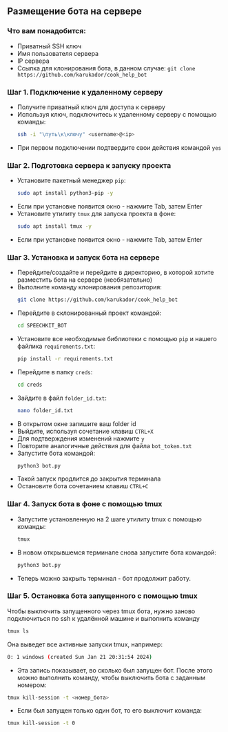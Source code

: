 ## Размещение бота на сервере

### Что вам понадобится:

- Приватный SSH ключ
- Имя пользователя сервера
- IP сервера
- Ссылка для клонирования бота, в данном случае: `git clone https://github.com/karukador/cook_help_bot`

### Шаг 1. Подключение к удаленному серверу

- Получите приватный ключ для доступа к серверу
- Используя ключ, подключитесь к удаленному серверу с помощью команды:
  ```Bash
  ssh -i "\путь\к\ключу" <username>@<ip>
  ```
- При первом подключении подтвердите свои действия командой `yes`

### Шаг 2. Подготовка сервера к запуску проекта

- Установите пакетный менеджер `pip`:
  ```Bash
  sudo apt install python3-pip -y
  ```
- Если при установке появится окно - нажмите Tab, затем Enter
- Установите утилиту `tmux` для запуска проекта в фоне:
  ```Bash
  sudo apt install tmux -y
  ```
- Если при установке появится окно - нажмите Tab, затем Enter

### Шаг 3. Установка и запуск бота на сервере

- Перейдите/создайте и перейдите в директорию, в которой хотите разместить бота на сервере (необязательно)
- Выполните команду клонирования репозитория:
  ```Bash
  git clone https://github.com/karukador/cook_help_bot
  ```
- Перейдите в склонированный проект командой:
  ```Bash
  cd SPEECHKIT_BOT
  ```
- Установите все необходимые библиотеки с помощью `pip` и нашего файлика `requirements.txt`:
  ```Bash
  pip install -r requirements.txt
  ```
- Перейдите в папку `creds`:
  ```Bash
  cd creds
  ```
- Зайдите в файл `folder_id.txt`:
  ```Bash
  nano folder_id.txt  
  ```
- В открытом окне запишите ваш folder id
- Выйдите, используя сочетание клавиш `CTRL+X`
- Для подтверждения изменений нажмите `y`
- Повторите аналогичные действия для файла `bot_token.txt`
- Запустите бота командой:
  ```Bash
  python3 bot.py  
  ```
- Такой запуск продлится до закрытия терминала
- Остановите бота сочетанием клавиш `CTRL+C`

### Шаг 4. Запуск бота в фоне с помощью tmux

- Запустите установленную на 2 шаге утилиту tmux c помощью команды:
  ```Bash
  tmux
  ```
- В новом открывшемся терминале снова запустите бота командой:
  ```Bash
  python3 bot.py
  ```
- Теперь можно закрыть терминал - бот продолжит работу.

### Шаг 5. Остановка бота запущенного с помощью tmux

Чтобы выключить запущенного через tmux бота, нужно заново подключиться по ssh к удалённой машине и выполнить команду

```bash
tmux ls
```

Она выведет все активные запуски tmux, например:

```bash
0: 1 windows (created Sun Jan 21 20:31:54 2024)
```
- Эта запись показывает, во сколько был запущен бот. После этого можно выполнить команду, чтобы выключить бота с заданным номером:
```bash
tmux kill-session -t <номер_бота>
```
- Если был запущен только один бот, то его выключит команда:
```bash
tmux kill-session -t 0
```
